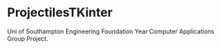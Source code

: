 # ProjectilesTKinter
Uni of Southampton Engineering Foundation Year Computer Applications Group Project.
